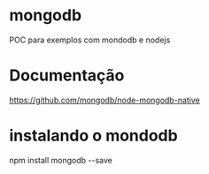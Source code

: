 # mongodb
POC para exemplos com mondodb e nodejs

# Documentação
https://github.com/mongodb/node-mongodb-native

# instalando o mondodb
npm install mongodb --save